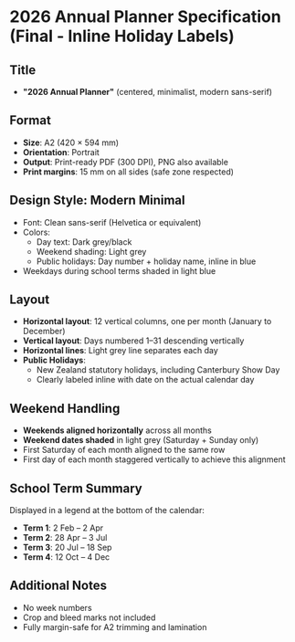 # 2026 Annual Planner Specification (Final - Inline Holiday Labels)

## Title
- **"2026 Annual Planner"** (centered, minimalist, modern sans-serif)

## Format
- **Size**: A2 (420 × 594 mm)
- **Orientation**: Portrait
- **Output**: Print-ready PDF (300 DPI), PNG also available
- **Print margins**: 15 mm on all sides (safe zone respected)

## Design Style: Modern Minimal
- Font: Clean sans-serif (Helvetica or equivalent)
- Colors: 
  - Day text: Dark grey/black
  - Weekend shading: Light grey
  - Public holidays: Day number + holiday name, inline in blue
- Weekdays during school terms shaded in light blue

## Layout
- **Horizontal layout**: 12 vertical columns, one per month (January to December)
- **Vertical layout**: Days numbered 1–31 descending vertically
- **Horizontal lines**: Light grey line separates each day
- **Public Holidays**: 
  - New Zealand statutory holidays, including Canterbury Show Day
  - Clearly labeled inline with date on the actual calendar day

## Weekend Handling
- **Weekends aligned horizontally** across all months
- **Weekend dates shaded** in light grey (Saturday + Sunday only)
- First Saturday of each month aligned to the same row
- First day of each month staggered vertically to achieve this alignment

## School Term Summary
Displayed in a legend at the bottom of the calendar:

- **Term 1**: 2 Feb – 2 Apr
- **Term 2**: 28 Apr – 3 Jul
- **Term 3**: 20 Jul – 18 Sep
- **Term 4**: 12 Oct – 4 Dec

## Additional Notes
- No week numbers
- Crop and bleed marks not included
- Fully margin-safe for A2 trimming and lamination

